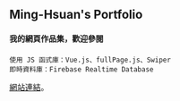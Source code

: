 ## Ming-Hsuan's Portfolio


#### 我的網頁作品集，歡迎參閱
```
使用 JS 函式庫：Vue.js、fullPage.js、Swiper
即時資料庫：Firebase Realtime Database
```


[網站連結](https://daylilystudio.github.io/p/)。
